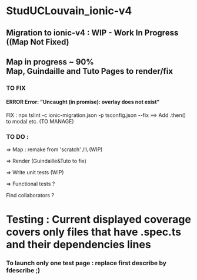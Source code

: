 # StudUCLouvain_ionic-v4
## Migration to ionic-v4 : WIP - Work In Progress ((Map Not Fixed)


## Map in progress ~ 90%<br>Map, Guindaille and Tuto Pages to render/fix


### TO FIX
#### ERROR Error: "Uncaught (in promise): overlay does not exist"
FIX : npx tslint -c ionic-migration.json -p tsconfig.json --fix
==> Add .then() to modal etc. (TO MANAGE)


### TO DO :

=> Map : remake from 'scratch' /!\ (WIP)

=> Render (Guindaille&Tuto to fix)

=> Write unit tests (WIP)

=> Functional tests ?


Find collaborators ?


# Testing : Current displayed coverage covers only files that have .spec.ts and their dependencies lines

### To launch only one test page : replace first describe by fdescribe ;)
